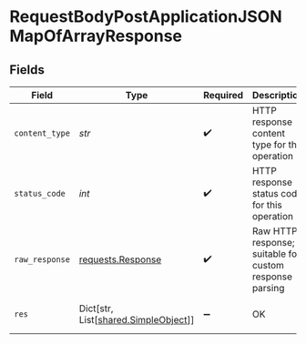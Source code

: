 # RequestBodyPostApplicationJSONMapOfArrayResponse


## Fields

| Field                                                                                 | Type                                                                                  | Required                                                                              | Description                                                                           | Example                                                                               |
| ------------------------------------------------------------------------------------- | ------------------------------------------------------------------------------------- | ------------------------------------------------------------------------------------- | ------------------------------------------------------------------------------------- | ------------------------------------------------------------------------------------- |
| `content_type`                                                                        | *str*                                                                                 | :heavy_check_mark:                                                                    | HTTP response content type for this operation                                         |                                                                                       |
| `status_code`                                                                         | *int*                                                                                 | :heavy_check_mark:                                                                    | HTTP response status code for this operation                                          |                                                                                       |
| `raw_response`                                                                        | [requests.Response](https://requests.readthedocs.io/en/latest/api/#requests.Response) | :heavy_check_mark:                                                                    | Raw HTTP response; suitable for custom response parsing                               |                                                                                       |
| `res`                                                                                 | Dict[str, List[[shared.SimpleObject](../../models/shared/simpleobject.md)]]           | :heavy_minus_sign:                                                                    | OK                                                                                    | {"mapElem1":["...","..."],"mapElem2":["...","..."]}                                   |